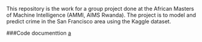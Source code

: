 This repository is the work for a group project done at the African Masters of Machine Intelligence (AMMI, AIMS Rwanda). 
The project is to model and predict crime in the San Francisco area using the Kaggle dataset.

###Code documenttion
[a](https://eltayebahmed.github.io/san-francisco-crime-data-modeling/datarep.m.html)
